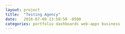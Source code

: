 ```yaml
---
layout: project
title:  "Testing Agency"
date:   2016-07-09 13:50:56 -0500
categories: portfolio dashboards web-apps business
---
```

